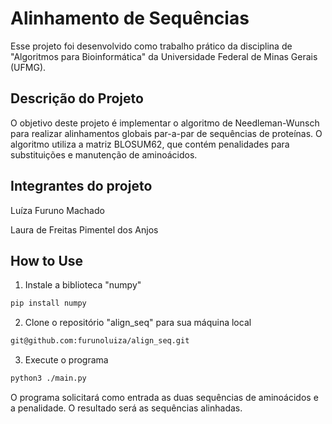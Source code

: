# Alinhamento de Sequências
Esse projeto foi desenvolvido como trabalho prático da disciplina de "Algoritmos para Bioinformática" da Universidade Federal de Minas Gerais (UFMG).

## Descrição do Projeto
O objetivo deste projeto é implementar o algoritmo de Needleman-Wunsch para realizar alinhamentos globais par-a-par de sequências de proteínas. O algoritmo utiliza a matriz BLOSUM62, que contém penalidades para substituições e manutenção de aminoácidos.

## Integrantes do projeto
Luíza Furuno Machado

Laura de Freitas Pimentel dos Anjos

## How to Use


1. Instale a biblioteca "numpy"

```bash
pip install numpy
```

2. Clone o repositório "align_seq" para sua máquina local
   
```sh
git@github.com:furunoluiza/align_seq.git
```

3. Execute o programa

```bash
python3 ./main.py
```

O programa solicitará como entrada as duas sequências de aminoácidos e a penalidade. O resultado será as sequências alinhadas.
